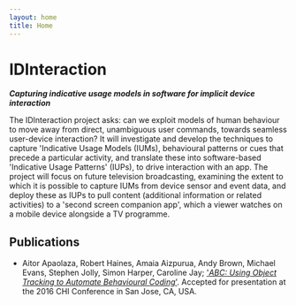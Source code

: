 ```yaml
---
layout: home
title: Home
---
```


# IDInteraction

***Capturing indicative usage models in software for implicit device interaction***

The IDInteraction project asks: can we exploit models of human behaviour to move away from direct, unambiguous user commands, towards seamless user-device interaction? It will investigate and develop the techniques to capture 'Indicative Usage Models (IUMs), behavioural patterns or cues that precede a particular activity, and translate these into software-based 'Indicative Usage Patterns' (IUPs), to drive interaction with an app. The project will focus on future television broadcasting, examining the extent to which it is possible to capture IUMs from device sensor and event data, and deploy these as IUPs to pull content (additional information or related activities) to a 'second screen companion app', which a viewer watches on a mobile device alongside a TV programme.

## Publications

* Aitor Apaolaza, Robert Haines, Amaia Aizpurua, Andy Brown, Michael Evans, Stephen Jolly, Simon Harper, Caroline Jay; ['*ABC: Using Object Tracking to Automate Behavioural Coding*'](https://www.escholar.manchester.ac.uk/uk-ac-man-scw:297977). Accepted for presentation at the 2016 CHI Conference in San Jose, CA, USA.

